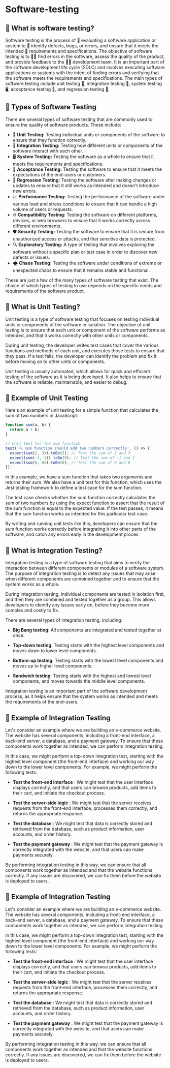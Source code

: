 # Software-testing
## 🤖 What is software testing?

Software testing is the process of 👀 evaluating a software application or system to 🐛 identify defects, bugs, or errors, and ensure that it meets the intended 📜 requirements and specifications. The objective of software testing is to 🕵️‍♀️ find errors in the software, assess the quality of the product, and provide feedback to the 👨‍💻 development team. It is an important part of the software development life cycle (SDLC) and involves executing software applications or systems with the intent of finding errors and verifying that the software meets the requirements and specifications. The main types of software testing include unit testing 🧪, integration testing 🤝, system testing 🖥️, acceptance testing 🎉, and regression testing 🔄.

## 🧪 Types of Software Testing

There are several types of software testing that are commonly used to ensure the quality of software products. These include:

- 🔬 **Unit Testing:** Testing individual units or components of the software to ensure that they function correctly.
- 🤝 **Integration Testing:** Testing how different units or components of the software interact with each other.
- 🖥️ **System Testing:** Testing the software as a whole to ensure that it meets the requirements and specifications.
- 🎉 **Acceptance Testing:** Testing the software to ensure that it meets the expectations of the end-users or customers.
- 🔄 **Regression Testing:** Testing the software after making changes or updates to ensure that it still works as intended and doesn't introduce new errors.
- 📈 **Performance Testing:** Testing the performance of the software under various load and stress conditions to ensure that it can handle a high volume of users or requests.
- 🌐 **Compatibility Testing:** Testing the software on different platforms, devices, or web browsers to ensure that it works correctly across different environments.
- 🛡️ **Security Testing:** Testing the software to ensure that it is secure from unauthorized access or attacks, and that sensitive data is protected.
- 🔍 **Exploratory Testing:** A type of testing that involves exploring the software without a specific plan or test case in order to discover new defects or issues.
- 🌪️ **Chaos Testing:** Testing the software under conditions of extreme or unexpected chaos to ensure that it remains stable and functional.

These are just a few of the many types of software testing that exist. The choice of which types of testing to use depends on the specific needs and requirements of the software product.

## 🔬 What is Unit Testing?

Unit testing is a type of software testing that focuses on testing individual units or components of the software in isolation. The objective of unit testing is to ensure that each unit or component of the software performs as intended, and that it works correctly with other units or components. 

During unit testing, the developer writes test cases that cover the various functions and methods of each unit, and executes those tests to ensure that they pass. If a test fails, the developer can identify the problem and fix it before moving on to other units or components. 

Unit testing is usually automated, which allows for quick and efficient testing of the software as it is being developed. It also helps to ensure that the software is reliable, maintainable, and easier to debug. 

## 🧪 Example of Unit Testing

Here's an example of unit testing for a simple function that calculates the sum of two numbers in JavaScript:

```javascript
function sum(a, b) {
  return a + b;
}

// Unit test for the sum function
test('🔍 sum function should add two numbers correctly', () => {
  expect(sum(2, 3)).toBe(5); // Test the sum of 2 and 3
  expect(sum(-1, 1)).toBe(0); // Test the sum of -1 and 1
  expect(sum(0, 0)).toBe(0); // Test the sum of 0 and 0
});
```


In this example, we have a sum function that takes two arguments and returns their sum. We also have a unit test for this function, which uses the Jest testing framework to define a test case for the sum function.

The test case checks whether the sum function correctly calculates the sum of two numbers by using the expect function to assert that the result of the sum function is equal to the expected value. If the test passes, it means that the sum function works as intended for this particular test case.

By writing and running unit tests like this, developers can ensure that the sum function works correctly before integrating it into other parts of the software, and catch any errors early in the development proces

## 🔗 What is Integration Testing?

Integration testing is a type of software testing that aims to verify the interaction between different components or modules of a software system. The purpose of integration testing is to detect any issues that may arise when different components are combined together and to ensure that the system works as a whole.

During integration testing, individual components are tested in isolation first, and then they are combined and tested together as a group. This allows developers to identify any issues early on, before they become more complex and costly to fix.

There are several types of integration testing, including:

- **Big Bang testing**: All components are integrated and tested together at once.

- **Top-down testing**: Testing starts with the highest level components and moves down to lower level components.

- **Bottom-up testing**: Testing starts with the lowest level components and moves up to higher level components.

- **Sandwich testing**: Testing starts with the highest and lowest level components, and moves towards the middle level components.

Integration testing is an important part of the software development process, as it helps ensure that the system works as intended and meets the requirements of the end-users.

## 🔗 Example of Integration Testing

Let's consider an example where we are building an e-commerce website. The website has several components, including a front-end interface, a back-end server, a database, and a payment gateway. To ensure that these components work together as intended, we can perform integration testing.

In this case, we might perform a top-down integration test, starting with the highest level component (the front-end interface) and working our way down to the lower level components. For example, we might perform the following tests:

- **Test the front-end interface** : We might test that the user interface displays correctly, and that users can browse products, add items to their cart, and initiate the checkout process.

- **Test the server-side logic** : We might test that the server receives requests from the front-end interface, processes them correctly, and returns the appropriate response.

- **Test the database** : We might test that data is correctly stored and retrieved from the database, such as product information, user accounts, and order history.

- **Test the payment gateway** : We might test that the payment gateway is correctly integrated with the website, and that users can make payments securely.

By performing integration testing in this way, we can ensure that all components work together as intended and that the website functions correctly. If any issues are discovered, we can fix them before the website is deployed to users.


## 🔗 Example of Integration Testing

Let's consider an example where we are building an e-commerce website. The website has several components, including a front-end interface, a back-end server, a database, and a payment gateway. To ensure that these components work together as intended, we can perform integration testing.

In this case, we might perform a top-down integration test, starting with the highest level component (the front-end interface) and working our way down to the lower level components. For example, we might perform the following tests:

- **Test the front-end interface** : We might test that the user interface displays correctly, and that users can browse products, add items to their cart, and initiate the checkout process.

- **Test the server-side logic** : We might test that the server receives requests from the front-end interface, processes them correctly, and returns the appropriate response.

- **Test the database** : We might test that data is correctly stored and retrieved from the database, such as product information, user accounts, and order history.

- **Test the payment gateway** : We might test that the payment gateway is correctly integrated with the website, and that users can make payments securely.

By performing integration testing in this way, we can ensure that all components work together as intended and that the website functions correctly. If any issues are discovered, we can fix them before the website is deployed to users.
